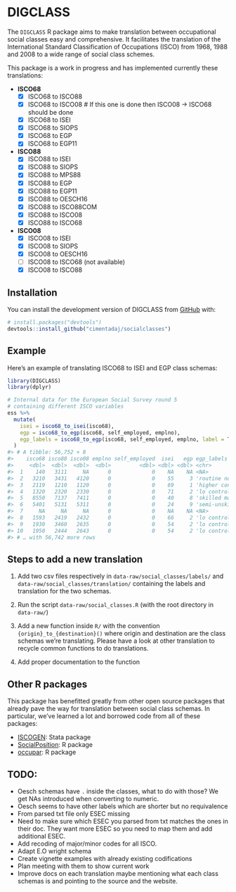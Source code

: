 
<!-- README.md is generated from README.Rmd. Please edit that file -->

# DIGCLASS

<!-- badges: start -->
<!-- badges: end -->

The `DIGCLASS` R package aims to make translation between occupational
social classes easy and comprehensive. It facilitates the translation of
the International Standard Classification of Occupations (ISCO) from
1968, 1988 and 2008 to a wide range of social class schemes.

This package is a work in progress and has implemented currently these
translations:

- **ISCO68**
  - [x] ISCO68 to ISCO88
  - [x] ISCO68 to ISCO08 \# If this one is done then ISCO08 -\> ISCO68
    should be done
  - [x] ISCO68 to ISEI
  - [x] ISCO68 to SIOPS
  - [x] ISCO68 to EGP
  - [x] ISCO68 to EGP11
- **ISCO88**
  - [x] ISCO88 to ISEI
  - [x] ISCO88 to SIOPS
  - [x] ISCO88 to MPS88
  - [x] ISCO88 to EGP
  - [x] ISCO88 to EGP11
  - [x] ISCO88 to OESCH16
  - [x] ISCO88 to ISCO88COM
  - [x] ISCO88 to ISCO08
  - [x] ISCO88 to ISCO68
- **ISCO08**
  - [x] ISCO08 to ISEI
  - [x] ISCO08 to SIOPS
  - [x] ISCO08 to OESCH16
  - [ ] ISCO08 to ISCO68 (not available)
  - [x] ISCO08 to ISCO88

## Installation

You can install the development version of DIGCLASS from
[GitHub](https://github.com/) with:

``` r
# install.packages("devtools")
devtools::install_github("cimentadaj/socialclasses")
```

## Example

Here’s an example of translating ISCO68 to ISEI and EGP class schemas:

``` r
library(DIGCLASS)
library(dplyr)

# Internal data for the European Social Survey round 5
# containing different ISCO variables
ess %>%
  mutate(
    isei = isco68_to_isei(isco68),
    egp = isco68_to_egp(isco68, self_employed, emplno),
    egp_labels = isco68_to_egp(isco68, self_employed, emplno, label = TRUE)
  )
#> # A tibble: 56,752 × 8
#>    isco68 isco88 isco08 emplno self_employed  isei   egp egp_labels            
#>     <dbl>  <dbl>  <dbl>  <dbl>         <dbl> <dbl> <dbl> <chr>                 
#>  1    140   3111     NA      0             0    NA    NA <NA>                  
#>  2   3210   3431   4120      0             0    55     3 'routine nonmanual'   
#>  3   2119   1210   1120      0             0    69     1 'higher controllers'  
#>  4   1320   2320   2330      0             0    71     2 'lo controllers'      
#>  5   8550   7137   7411      0             0    40     8 'skilled manual'      
#>  6   5401   5131   5311      0             0    24     9 'semi-unskilld manual'
#>  7     NA     NA     NA      0             0    NA    NA <NA>                  
#>  8   1593   2419   2432      0             0    66     2 'lo controllers'      
#>  9   1930   3460   2635      0             0    54     2 'lo controllers'      
#> 10   1950   2444   2643      0             0    54     2 'lo controllers'      
#> # … with 56,742 more rows
```

## Steps to add a new translation

1.  Add two csv files respectively in `data-raw/social_classes/labels/`
    and `data-raw/social_classes/translation/` containing the labels and
    translation for the two schemas.

2.  Run the script `data-raw/social_classes.R` (with the root directory
    in `data-raw/`)

3.  Add a new function inside `R/` with the convention
    `{origin}_to_{destination}()` where origin and destination are the
    class schemas we’re translating. Please have a look at other
    translation to recycle common functions to do translations.

4.  Add proper documentation to the function

## Other R packages

This package has benefitted greatly from other open source packages that
already pave the way for translation between social class schemas. In
particular, we’ve learned a lot and borrowed code from all of these
packages:

- [ISCOGEN](https://github.com/benjann/iscogen): Stata package
- [SocialPosition](https://cran.r-project.org/web/packages/SocialPosition/index.html):
  R package
- [occupar](https://github.com/DiogoFerrari/occupar/): R package

## TODO:

- Oesch schemas have `.` inside the classes, what to do with those? We
  get NAs introduced when converting to numeric.
- Oesch seems to have other labels which are shorter but no requivalence
- From parsed txt file only ESEC missing
- Need to make sure which ESEC you parsed from txt matches the ones in
  their doc. They want more ESEC so you need to map them and add
  additional ESEC.
- Add recoding of major/minor codes for all ISCO.
- Adapt E.O wright schema
- Create vignette examples with already existing codifications
- Plan meeting with them to show current work
- Improve docs on each translation maybe mentioning what each class
  schemas is and pointing to the source and the website.
